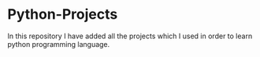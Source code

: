 # Python-Projects
In this repository I have added all the projects which I used in order to learn python programming language.
